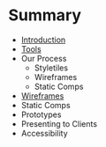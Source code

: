 # Summary

* [Introduction](README.md)
* [Tools](tools-introduction.md)
* Our Process
   * Styletiles
   * Wireframes
   * Static Comps
* [Wireframes](wireframes.md)
* Static Comps
* Prototypes
* Presenting to Clients
* Accessibility

